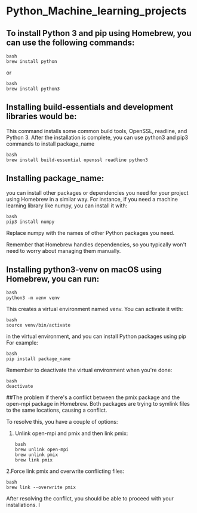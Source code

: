 # Python_Machine_learning_projects

## To install Python 3 and pip using Homebrew, you can use the following commands:
```
bash
brew install python
```
or
```
bash
brew install python3
```

## Installing build-essentials and development libraries would be:
This command installs some common build tools, OpenSSL, readline, and Python 3. After the installation is complete, you can use python3 and pip3 commands to install package_name
```
bash
brew install build-essential openssl readline python3
```

## Installing package_name:

you can install other packages or dependencies you need for your project using Homebrew in a similar way. For instance, if you need a machine learning library like numpy, you can install it with:
```
bash
pip3 install numpy
```
Replace numpy with the names of other Python packages you need.

Remember that Homebrew handles dependencies, so you typically won't need to worry about managing them manually.

## Installing python3-venv on macOS using Homebrew, you can run:
```
bash
python3 -m venv venv
```
This creates a virtual environment named venv. You can activate it with:
```
bash
source venv/bin/activate
```
in the virtual environment, and you can install Python packages using pip For example:
```
bash
pip install package_name
```
Remember to deactivate the virtual environment when you're done:
```
bash
deactivate
```

##The problem 
if there's a conflict between the pmix package and the open-mpi package in Homebrew. Both packages are trying to symlink files to the same locations, causing a conflict.

To resolve this, you have a couple of options:
1. Unlink open-mpi and pmix and then link pmix:
   ```
   bash
   brew unlink open-mpi
   brew unlink pmix
   brew link pmix
   ```
2.Force link pmix and overwrite conflicting files:
  ```
  bash
  brew link --overwrite pmix
  ```
After resolving the conflict, you should be able to proceed with your installations. I

